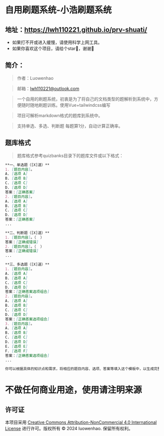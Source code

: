 # 自用刷题系统-小浩刷题系统
## 地址：https://lwh110221.github.io/prv-shuati/
- 如果打不开或进入缓慢，请使用科学上网工具。
- 如果你喜欢这个项目，请给个star🌟，谢谢🙏

## 简介：
> 作者：Luowenhao

> 邮箱：lwh110221@outlook.com

> 一个自用的刷题系统，初衷是为了将自己的文档类型的题解析到系统中，方便随时随地刷题训练。使用Vue+tailwindcss编写

> 项目可解析markdown格式的题库到系统中。

> 支持单选、多选、判断题 每题算1分，自动计算正确率。

## 题库格式
> 题库格式参考quizbanks目录下的题库文件或以下格式：

```markdown
**一、单选题（[X]道）**
1. [题目内容]。
A. [选项 A]
B. [选项 B]
C. [选项 C]
D. [选项 D]
答案：[正确答案]
2. [题目内容]。
A. [选项 A]
B. [选项 B]
C. [选项 C]
D. [选项 D]
答案：[正确答案]
...

**二、判断题（[X]道）**
1. [题目内容]。（  ）
答案：[正确或错误]
2. [题目内容]。（  ）
答案：[正确或错误]
...

**三、多选题（[X]道）**
1. [题目内容]。
A. [选项 A]
B. [选项 A]
C. [选项 C]
D. [选项 D]
答案：[正确答案选项组合]
2. [题目内容]。
A. [选项 A]
B. [选项 B]
C. [选项 C]
D. [选项 D]
答案：[正确答案选项组合]
3. [题目内容]。
A. [选项 A]
B. [选项 B]
C. [选项 C]
D. [选项 D]
E. [选项 E]
F. [选项 F]
答案：[正确答案选项组合]
...

你可以根据具体的知识点和需求，将相应的题目内容、选项、答案等填入这个模板中，以生成完整的题库或练习题。-- 注意：多选题的答案需要用选项组合，例如：ABD。

```

# 不做任何商业用途，使用请注明来源

## 许可证
本项目采用 [Creative Commons Attribution-NonCommercial 4.0 International License](https://creativecommons.org/licenses/by-nc/4.0/) 进行许可。版权所有 © 2024 luowenhao. 保留所有权利。

